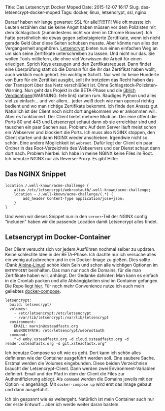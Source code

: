 Title: Das Letsencrypt Docker Moped
Date: 2015-12-07 16:17
Slug: das-letsencrypt-docker-moped
Tags: docker, linux, letsencrypt, ssl, nginx

Darauf haben wir lange gewartet: SSL für alle!!1!!!111! Wie oft musste ich Leuten erzählen das sie keine Angst haben müssen vor dem Polizisten mit dem Schlagstock (zumindestens nicht vor dem im Chrome Browser). Ich hatte persöhnlich nie etwas gegen selbstsignierte Zertifikate, wenn ich nicht gerade Geld über diese Seiten schubsen musste. Aber könnte nun alles der Vergangenheit angehören. [Letsencrypt](https://letsencrypt.org) bieten nun einen einfachen Weg an um sich seine Zertifikate unterschreiben zu lassen. Und nicht nur das. Sie wollen Tools mitliefern, die ohne viel Vorwissen die Arbeit für einen erledigen. Sprich Keys erzeugen und den Zertfikatsrequest. Dann findet eine überprüfung statt ob die Domain für die ihr das Zertifikat haben wollt, auch wirklich euch gehört. Ein wichtiger Schritt. Nur weil ihr keine Hunderte von Euro für ein Zertifikat ausgibt, sollt ihr trotzdem das Recht haben das der Transport über das Netz verschlüßelt ist. Ohne Schlagstock-Polizisten-Warning. Nun geht das Projekt in die BETA-Phase und die [üblich Verdächtigen](http://blog.fefe.de/?ts=a89f4ed6)(WARNUNG: fefe link) ranten rum. Räudiges Python und alles viel zu einfach... und vor allem... jeder weiß doch wie man openssl richtig bedient und wo man richtige Zertifikate bekommt. Ich finde den Ansatz gut. Natürlich ist der Client noch nicht dort angekommen wo er ankommen will. Aber es funktioniert. Der Client bietet mehrere Modi an. Der eine öffent die Ports 80 und 443 und Letsencrypt schaut dann ob sie erreichbar sind und tauschen ein paar Sachen aus. Problem: Auf dem Server läuft meist schon ein Webserver und blockiert die Ports. Ich muss also NGINX stoppen, den Client starten und dann NGINX wieder anschieben. Irgendwie nicht so schön. Eine andere Möglichkeit ist `webroot`. Dafür legt der Client ein paar Ordner in das Root-Verzeichnis des Webservers und der Dienst schaut dann dort nach. Problem hierbei: Ich habe in meine NGINX keine Files im Root. Ich benutze NGINX nur als Reverse-Proxy. Es gibt Hilfe:

Das NGINX Snippet
-----------------

```
location /.well-known/acme-challenge {
    alias /etc/letsencrypt/webrootauth/.well-known/acme-challenge;
    location ~ /.well-known/acme-challenge/(.*) {
        add_header Content-Type application/jose+json;
    }
}
```

Und wenn wir dieses Snippet nun in den `server`-Teil der NGINX config "includen" haben wir die passende Location damit Letsencrypt alles findet.

Letsencrypt im Docker-Container
-------------------------------

Der Client versucht sich vor jedem Ausführen nochmal selber zu updaten. Keine schlechte Idee in der BETA-Phase. Ich dachte nur ich versuche alles ein wenig aufzubrechen und in ein Docker-Image zu gießen. Dies sollte (Dank [Alpine-Linux](https://hub.docker.com/_/alpine/)) schön klein Sein und schon alle wichtigen Optionen im `ENTRYPOINT` beinhalten. Das man nur noch die Domains, für die man Zertifikate haben will, anhängt. Der Gedanke dahinter: Man kann es einfach in die Crontab packen und alle Abhängigkeiten sind im Container gefangen. Die Repo liegt [hier](https://github.com/xsteadfastx/letsencrypt_docker). Für noch mehr Convenience nutze ich auch mein geliebtes [docker-compose](https://docs.docker.com/compose/).

```
letsencrypt:
  build: letsencrypt/
  volumes:
    - /etc/letsencrypt:/etc/letsencrypt
    - /var/lib/letsencrypt:/var/lib/letsencrypt
  environment:
    EMAIL: marvin@xsteadfastx.org
    WEBROOTPATH: /etc/letsencrypt/webrootauth
  command:
    "-d emby.xsteadfastx.org -d cloud.xsteadfastx.org -d reader.xsteadfastx.org -d git.xsteadfastx.org"
```

Ich benutze Compose so oft wie es geht. Dort kann ich schön alles definieren wie der Container ausgeführt werden soll. Eine saubere Sache. Erstmal werden die Volumes eingebunden. Diese beiden Verzeichnise braucht der Letsencrypt-Client. Dann werden zwei Environment-Variablen definiert. Email und der Pfad in dem der Client die Files zur Authentifizierung ablegt. Als `command` werden die Domains jeweils mit der Option `-d` angehängt. Mit `docker-compose up` wird erst das Image gebaut und dann ausgeführt.

Ich bin gespannt wie es weitergeht. Natürlich ist mein Container auch nur der erste Entwurf... aber ich werde weiter daran basteln.
